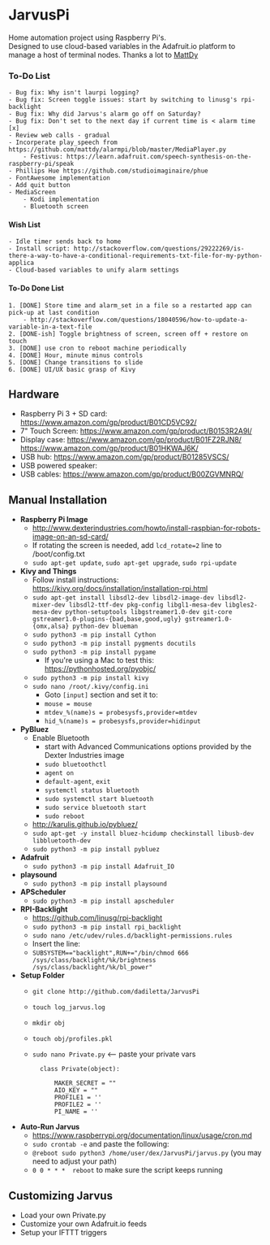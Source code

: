 # JarvusPi

Home automation project using Raspberry Pi's.  
Designed to use cloud-based variables in the Adafruit.io platform to manage a host of terminal nodes.
Thanks a lot to [MattDy](https://github.com/mattdy/alarmpi/)

### To-Do List
    - Bug fix: Why isn't laurpi logging? 
    - Bug fix: Screen toggle issues: start by switching to linusg's rpi-backlight
    - Bug fix: Why did Jarvus's alarm go off on Saturday? 
    - Bug fix: Don't set to the next day if current time is < alarm time [x]
    - Review web calls - gradual 
    - Incorperate play_speech from https://github.com/mattdy/alarmpi/blob/master/MediaPlayer.py 
        - Festivus: https://learn.adafruit.com/speech-synthesis-on-the-raspberry-pi/speak
    - Phillips Hue https://github.com/studioimaginaire/phue
    - FontAwesome implementation
    - Add quit button
    - MediaScreen
        - Kodi implementation
        - Bluetooth screen
    
#### Wish List
    - Idle timer sends back to home
    - Install script: http://stackoverflow.com/questions/29222269/is-there-a-way-to-have-a-conditional-requirements-txt-file-for-my-python-applica
    - Cloud-based variables to unify alarm settings
    
#### To-Do Done List
    1. [DONE] Store time and alarm_set in a file so a restarted app can pick-up at last condition
        - http://stackoverflow.com/questions/18040596/how-to-update-a-variable-in-a-text-file
    2. [DONE-ish] Toggle brightness of screen, screen off + restore on touch
    3. [DONE] use cron to reboot machine periodically
    4. [DONE] Hour, minute minus controls
    5. [DONE] Change transitions to slide
    6. [DONE] UI/UX basic grasp of Kivy 

## Hardware

- Raspberry Pi 3 + SD card: https://www.amazon.com/gp/product/B01CD5VC92/
- 7" Touch Screen: https://www.amazon.com/gp/product/B0153R2A9I/
- Display case: https://www.amazon.com/gp/product/B01FZ2RJN8/
                https://www.amazon.com/gp/product/B01HKWAJ6K/
- USB hub: https://www.amazon.com/gp/product/B01285VSCS/
- USB powered speaker: 
- USB cables: https://www.amazon.com/gp/product/B00ZGVMNRQ/


## Manual Installation

- **Raspberry Pi Image**
    - http://www.dexterindustries.com/howto/install-raspbian-for-robots-image-on-an-sd-card/
    - If rotating the screen is needed, add `lcd_rotate=2` line to /boot/config.txt
    - `sudo apt-get update`, `sudo apt-get upgrade`, `sudo rpi-update`
- **Kivy and Things**
    - Follow install instructions: https://kivy.org/docs/installation/installation-rpi.html
    - `sudo apt-get install libsdl2-dev libsdl2-image-dev libsdl2-mixer-dev libsdl2-ttf-dev pkg-config libgl1-mesa-dev libgles2-mesa-dev python-setuptools libgstreamer1.0-dev git-core gstreamer1.0-plugins-{bad,base,good,ugly} gstreamer1.0-{omx,alsa} python-dev blueman`
    - `sudo python3 -m pip install Cython`
    - `sudo python3 -m pip install pygments docutils`
    - `sudo python3 -m pip install pygame`
        - If you're using a Mac to test this: https://pythonhosted.org/pyobjc/
    - `sudo python3 -m pip install kivy`
    - `sudo nano /root/.kivy/config.ini`
        - Goto `[input]` section and set it to:
        - `mouse = mouse`
        - `mtdev_%(name)s = probesysfs,provider=mtdev`
        - `hid_%(name)s = probesysfs,provider=hidinput`
- **PyBluez**
    - Enable Bluetooth 
        - start with Advanced Communications options provided by the Dexter Industries image
        - `sudo bluetoothctl`
        - `agent on`
        - `default-agent`, `exit`
        - `systemctl status bluetooth`
        - `sudo systemctl start bluetooth`
        - `sudo service bluetooth start`
        - `sudo reboot`
    - http://karulis.github.io/pybluez/
    - `sudo apt-get -y install bluez-hcidump checkinstall libusb-dev libbluetooth-dev`
    - `sudo python3 -m pip install pybluez`
- **Adafruit**
    - `sudo python3 -m pip install Adafruit_IO`
- **playsound**
    - `sudo python3 -m pip install playsound`
- **APScheduler**
    - `sudo python3 -m pip install apscheduler`
- **RPI-Backlight**
    - https://github.com/linusg/rpi-backlight
    - `sudo python3 -m pip install rpi_backlight`
    - `sudo nano /etc/udev/rules.d/backlight-permissions.rules`
    - Insert the line: 
    - `SUBSYSTEM=="backlight",RUN+="/bin/chmod 666 /sys/class/backlight/%k/brightness /sys/class/backlight/%k/bl_power"`
- **Setup Folder**
    - `git clone http://github.com/dadiletta/JarvusPi`
    - `touch log_jarvus.log`
    - `mkdir obj`
    - `touch obj/profiles.pkl`
    - `sudo nano Private.py`  <-- paste your private vars
        
            class Private(object):
            
                MAKER_SECRET = ""
                AIO_KEY = ""
                PROFILE1 = ''
                PROFILE2 = ''
                PI_NAME = ''

- **Auto-Run Jarvus**
    - https://www.raspberrypi.org/documentation/linux/usage/cron.md
    - `sudo crontab -e` and paste the following:
    - `@reboot sudo python3 /home/user/dex/JarvusPi/jarvus.py` (you may need to adjust your path)
    - `0 0 * * *  reboot` to make sure the script keeps running

## Customizing Jarvus

   - Load your own Private.py
   - Customize your own Adafruit.io feeds
   - Setup your IFTTT triggers